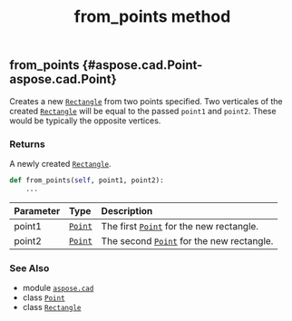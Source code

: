 ﻿---
title: from_points method
second_title: Aspose.CAD for Python via .NET API References
description: 
type: docs
weight: 50
url: /python-net/aspose.cad/rectangle/from_points/
is_root: false
---

## from_points {#aspose.cad.Point-aspose.cad.Point}

Creates a new [`Rectangle`](/cad/python-net/aspose.cad/rectangle) from two points specified. Two verticales of the created [`Rectangle`](/cad/python-net/aspose.cad/rectangle) will be equal to the passed `point1` and `point2`. These would be typically the opposite vertices.


### Returns 


A newly created [`Rectangle`](/cad/python-net/aspose.cad/rectangle).


```python
def from_points(self, point1, point2):
    ...
```


| Parameter | Type | Description |
| :- | :- | :- |
| point1 | [`Point`](/cad/python-net/aspose.cad/point) | The first [`Point`](/cad/python-net/aspose.cad/point) for the new rectangle. |
| point2 | [`Point`](/cad/python-net/aspose.cad/point) | The second [`Point`](/cad/python-net/aspose.cad/point) for the new rectangle. |



### See Also
* module [`aspose.cad`](../../)
* class [`Point`](/cad/python-net/aspose.cad/point)
* class [`Rectangle`](/cad/python-net/aspose.cad/rectangle)

